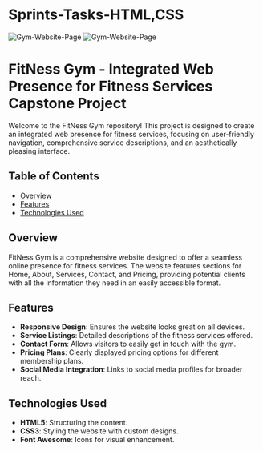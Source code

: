 # Sprints-Tasks-HTML,CSS
![Gym-Website-Page](https://drive.google.com/file/d/1P_pi00UM0DDBmpS_I-ItzggYsKHgEHCP/view?usp=sharing)
![Gym-Website-Page](https://drive.google.com/file/d/1i3Fx-2F3D-Apua6pRcl665OtJvBEaod0/view?usp=sharing)
# FitNess Gym - Integrated Web Presence for Fitness Services Capstone Project

Welcome to the FitNess Gym repository! This project is designed to create an integrated web presence for fitness services, focusing on user-friendly navigation, comprehensive service descriptions, and an aesthetically pleasing interface.

## Table of Contents
- [Overview](#overview)
- [Features](#features)
- [Technologies Used](#technologies-used)

## Overview

FitNess Gym is a comprehensive website designed to offer a seamless online presence for fitness services. The website features sections for Home, About, Services, Contact, and Pricing, providing potential clients with all the information they need in an easily accessible format.

## Features

- **Responsive Design**: Ensures the website looks great on all devices.
- **Service Listings**: Detailed descriptions of the fitness services offered.
- **Contact Form**: Allows visitors to easily get in touch with the gym.
- **Pricing Plans**: Clearly displayed pricing options for different membership plans.
- **Social Media Integration**: Links to social media profiles for broader reach.

## Technologies Used

- **HTML5**: Structuring the content.
- **CSS3**: Styling the website with custom designs.
- **Font Awesome**: Icons for visual enhancement.

   

